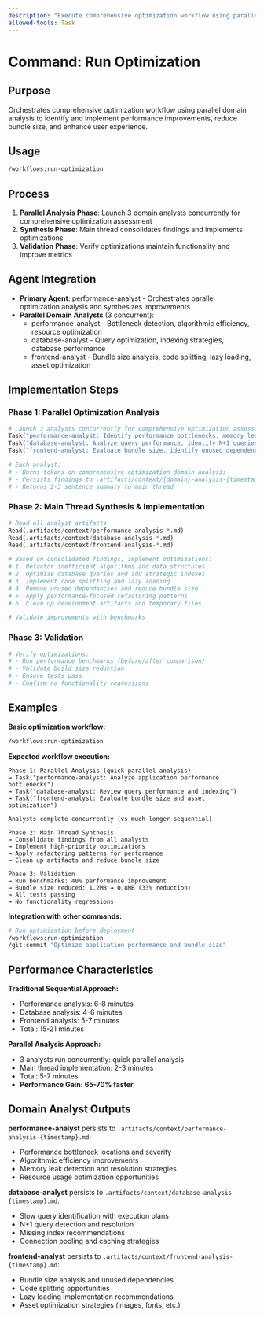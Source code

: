 ```yaml
---
description: "Execute comprehensive optimization workflow using parallel domain analysis to improve performance, reduce bundle size, and enhance user experience"
allowed-tools: Task
---
```


# Command: Run Optimization

## Purpose

Orchestrates comprehensive optimization workflow using parallel domain analysis to identify and implement performance improvements,
reduce bundle size, and enhance user experience.

## Usage

```bash
/workflows:run-optimization
```

## Process

1. **Parallel Analysis Phase**: Launch 3 domain analysts concurrently for comprehensive optimization assessment
2. **Synthesis Phase**: Main thread consolidates findings and implements optimizations
3. **Validation Phase**: Verify optimizations maintain functionality and improve metrics

## Agent Integration

- **Primary Agent**: performance-analyst - Orchestrates parallel optimization analysis and synthesizes improvements
- **Parallel Domain Analysts** (3 concurrent):
  - performance-analyst - Bottleneck detection, algorithmic efficiency, resource optimization
  - database-analyst - Query optimization, indexing strategies, database performance
  - frontend-analyst - Bundle size analysis, code splitting, lazy loading, asset optimization

## Implementation Steps

### Phase 1: Parallel Optimization Analysis

```python
# Launch 3 analysts concurrently for comprehensive optimization assessment
Task("performance-analyst: Identify performance bottlenecks, memory leaks, algorithmic inefficiencies, and optimization opportunities across the application")
Task("database-analyst: Analyze query performance, identify N+1 queries, review indexing strategies, and assess database connection pooling")
Task("frontend-analyst: Evaluate bundle size, identify unused dependencies, assess code splitting opportunities, and review asset optimization")

# Each analyst:
# - Burns tokens on comprehensive optimization domain analysis
# - Persists findings to .artifacts/context/{domain}-analysis-{timestamp}.md
# - Returns 2-3 sentence summary to main thread
```

### Phase 2: Main Thread Synthesis & Implementation

```python
# Read all analyst artifacts
Read(.artifacts/context/performance-analysis-*.md)
Read(.artifacts/context/database-analysis-*.md)
Read(.artifacts/context/frontend-analysis-*.md)

# Based on consolidated findings, implement optimizations:
# 1. Refactor inefficient algorithms and data structures
# 2. Optimize database queries and add strategic indexes
# 3. Implement code splitting and lazy loading
# 4. Remove unused dependencies and reduce bundle size
# 5. Apply performance-focused refactoring patterns
# 6. Clean up development artifacts and temporary files

# Validate improvements with benchmarks
```

### Phase 3: Validation

```python
# Verify optimizations:
# - Run performance benchmarks (before/after comparison)
# - Validate build size reduction
# - Ensure tests pass
# - Confirm no functionality regressions
```

## Examples

**Basic optimization workflow:**

```bash
/workflows:run-optimization
```

**Expected workflow execution:**

```text
Phase 1: Parallel Analysis (quick parallel analysis)
→ Task("performance-analyst: Analyze application performance bottlenecks")
→ Task("database-analyst: Review query performance and indexing")
→ Task("frontend-analyst: Evaluate bundle size and asset optimization")

Analysts complete concurrently (vs much longer sequential)

Phase 2: Main Thread Synthesis
→ Consolidate findings from all analysts
→ Implement high-priority optimizations
→ Apply refactoring patterns for performance
→ Clean up artifacts and reduce bundle size

Phase 3: Validation
→ Run benchmarks: 40% performance improvement
→ Bundle size reduced: 1.2MB → 0.8MB (33% reduction)
→ All tests passing
→ No functionality regressions
```

**Integration with other commands:**

```bash
# Run optimization before deployment
/workflows:run-optimization
/git:commit "Optimize application performance and bundle size"
```

## Performance Characteristics

**Traditional Sequential Approach:**

- Performance analysis: 6-8 minutes
- Database analysis: 4-6 minutes
- Frontend analysis: 5-7 minutes
- Total: 15-21 minutes

**Parallel Analysis Approach:**

- 3 analysts run concurrently: quick parallel analysis
- Main thread implementation: 2-3 minutes
- Total: 5-7 minutes
- **Performance Gain: 65-70% faster**

## Domain Analyst Outputs

**performance-analyst** persists to `.artifacts/context/performance-analysis-{timestamp}.md`:

- Performance bottleneck locations and severity
- Algorithmic efficiency improvements
- Memory leak detection and resolution strategies
- Resource usage optimization opportunities

**database-analyst** persists to `.artifacts/context/database-analysis-{timestamp}.md`:

- Slow query identification with execution plans
- N+1 query detection and resolution
- Missing index recommendations
- Connection pooling and caching strategies

**frontend-analyst** persists to `.artifacts/context/frontend-analysis-{timestamp}.md`:

- Bundle size analysis and unused dependencies
- Code splitting opportunities
- Lazy loading implementation recommendations
- Asset optimization strategies (images, fonts, etc.)
